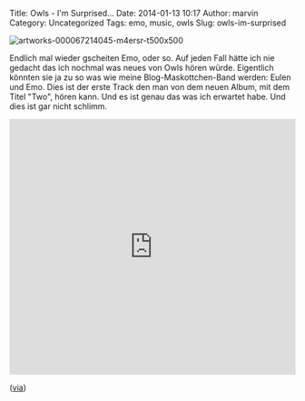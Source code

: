 Title: Owls - I'm Surprised...
Date: 2014-01-13 10:17
Author: marvin
Category: Uncategorized
Tags: emo, music, owls
Slug: owls-im-surprised

![artworks-000067214045-m4ersr-t500x500]({static}/images/artworks-000067214045-m4ersr-t500x500.jpg)

Endlich mal wieder gscheiten Emo, oder so. Auf jeden Fall hätte ich nie
gedacht das ich nochmal was neues von Owls hören würde. Eigentlich
könnten sie ja zu so was wie meine Blog-Maskottchen-Band werden: Eulen
und Emo. Dies ist der erste Track den man von dem neuen Album, mit dem
Titel "Two", hören kann. Und es ist genau das was ich erwartet habe. Und
dies ist gar nicht schlimm.

<iframe width="100%" height="450" scrolling="no" frameborder="no" src="https://w.soundcloud.com/player/?url=https%3A//api.soundcloud.com/tracks/128206009&amp;auto_play=false&amp;hide_related=false&amp;show_comments=true&amp;show_user=true&amp;show_reposts=false&amp;visual=true"></iframe>

([via](http://www.brooklynvegan.com/archives/2014/01/owls_announce_l.html?utm_source=feedburner&utm_medium=feed&utm_campaign=Feed%3A+BrooklynVeganFeed+%28brooklynvegan%29))

